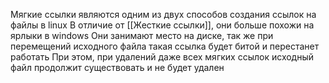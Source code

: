 Мягкие ссылки являются одним из двух способов создания ссылок на файлы в linux
В отличие от [[Жесткие ссылки]], они больше похожи на ярлыки в windows
Они занимают место на диске, так же при перемещений исходного файла такая ссылка будет битой и перестанет работать
При этом, при удалений даже всех мягких ссылок исходный файл продолжит существовать и не будет удален
